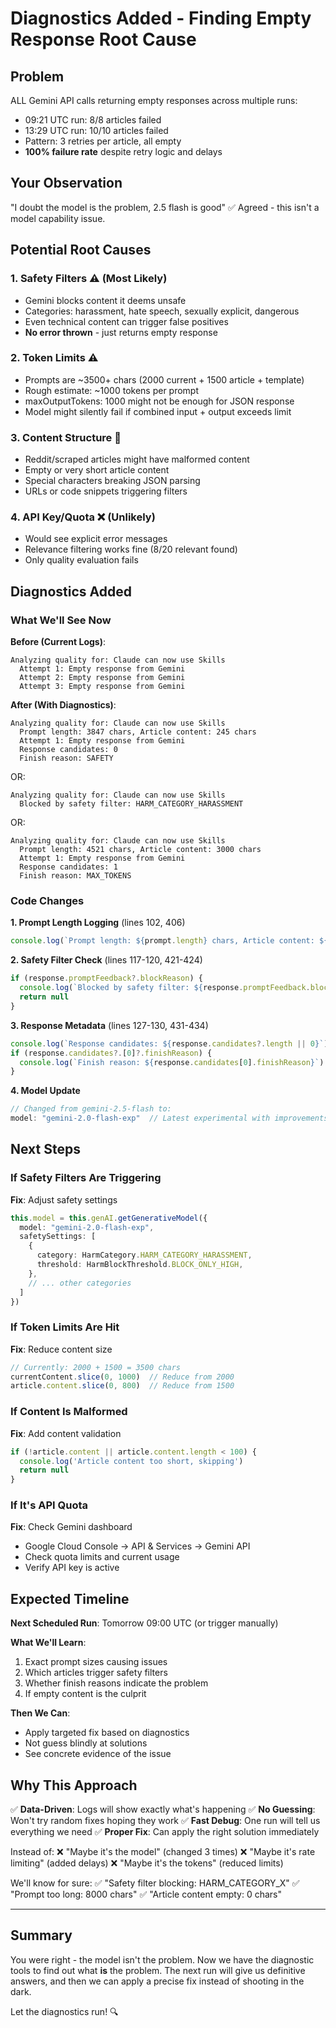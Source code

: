 # Diagnostics Added - Finding Empty Response Root Cause

## Problem
ALL Gemini API calls returning empty responses across multiple runs:
- 09:21 UTC run: 8/8 articles failed
- 13:29 UTC run: 10/10 articles failed
- Pattern: 3 retries per article, all empty
- **100% failure rate** despite retry logic and delays

## Your Observation
"I doubt the model is the problem, 2.5 flash is good" ✅ Agreed - this isn't a model capability issue.

## Potential Root Causes

### 1. Safety Filters ⚠️ (Most Likely)
- Gemini blocks content it deems unsafe
- Categories: harassment, hate speech, sexually explicit, dangerous
- Even technical content can trigger false positives
- **No error thrown** - just returns empty response

### 2. Token Limits ⚠️
- Prompts are ~3500+ chars (2000 current + 1500 article + template)
- Rough estimate: ~1000 tokens per prompt
- maxOutputTokens: 1000 might not be enough for JSON response
- Model might silently fail if combined input + output exceeds limit

### 3. Content Structure 🤔
- Reddit/scraped articles might have malformed content
- Empty or very short article content
- Special characters breaking JSON parsing
- URLs or code snippets triggering filters

### 4. API Key/Quota ❌ (Unlikely)
- Would see explicit error messages
- Relevance filtering works fine (8/20 relevant found)
- Only quality evaluation fails

## Diagnostics Added

### What We'll See Now

**Before (Current Logs)**:
```
Analyzing quality for: Claude can now use Skills
  Attempt 1: Empty response from Gemini
  Attempt 2: Empty response from Gemini
  Attempt 3: Empty response from Gemini
```

**After (With Diagnostics)**:
```
Analyzing quality for: Claude can now use Skills
  Prompt length: 3847 chars, Article content: 245 chars
  Attempt 1: Empty response from Gemini
  Response candidates: 0
  Finish reason: SAFETY
```

OR:
```
Analyzing quality for: Claude can now use Skills
  Blocked by safety filter: HARM_CATEGORY_HARASSMENT
```

OR:
```
Analyzing quality for: Claude can now use Skills
  Prompt length: 4521 chars, Article content: 3000 chars
  Attempt 1: Empty response from Gemini
  Response candidates: 1
  Finish reason: MAX_TOKENS
```

### Code Changes

**1. Prompt Length Logging** (lines 102, 406)
```typescript
console.log(`Prompt length: ${prompt.length} chars, Article content: ${article.content.length} chars`)
```

**2. Safety Filter Check** (lines 117-120, 421-424)
```typescript
if (response.promptFeedback?.blockReason) {
  console.log(`Blocked by safety filter: ${response.promptFeedback.blockReason}`)
  return null
}
```

**3. Response Metadata** (lines 127-130, 431-434)
```typescript
console.log(`Response candidates: ${response.candidates?.length || 0}`)
if (response.candidates?.[0]?.finishReason) {
  console.log(`Finish reason: ${response.candidates[0].finishReason}`)
}
```

**4. Model Update**
```typescript
// Changed from gemini-2.5-flash to:
model: "gemini-2.0-flash-exp"  // Latest experimental with improvements
```

## Next Steps

### If Safety Filters Are Triggering
**Fix**: Adjust safety settings
```typescript
this.model = this.genAI.getGenerativeModel({
  model: "gemini-2.0-flash-exp",
  safetySettings: [
    {
      category: HarmCategory.HARM_CATEGORY_HARASSMENT,
      threshold: HarmBlockThreshold.BLOCK_ONLY_HIGH,
    },
    // ... other categories
  ]
})
```

### If Token Limits Are Hit
**Fix**: Reduce content size
```typescript
// Currently: 2000 + 1500 = 3500 chars
currentContent.slice(0, 1000)  // Reduce from 2000
article.content.slice(0, 800)  // Reduce from 1500
```

### If Content Is Malformed
**Fix**: Add content validation
```typescript
if (!article.content || article.content.length < 100) {
  console.log('Article content too short, skipping')
  return null
}
```

### If It's API Quota
**Fix**: Check Gemini dashboard
- Google Cloud Console → API & Services → Gemini API
- Check quota limits and current usage
- Verify API key is active

## Expected Timeline

**Next Scheduled Run**: Tomorrow 09:00 UTC (or trigger manually)

**What We'll Learn**:
1. Exact prompt sizes causing issues
2. Which articles trigger safety filters
3. Whether finish reasons indicate the problem
4. If empty content is the culprit

**Then We Can**:
- Apply targeted fix based on diagnostics
- Not guess blindly at solutions
- See concrete evidence of the issue

## Why This Approach

✅ **Data-Driven**: Logs will show exactly what's happening
✅ **No Guessing**: Won't try random fixes hoping they work
✅ **Fast Debug**: One run will tell us everything we need
✅ **Proper Fix**: Can apply the right solution immediately

Instead of:
❌ "Maybe it's the model" (changed 3 times)
❌ "Maybe it's rate limiting" (added delays)
❌ "Maybe it's the tokens" (reduced limits)

We'll know for sure:
✅ "Safety filter blocking: HARM_CATEGORY_X"
✅ "Prompt too long: 8000 chars"
✅ "Article content empty: 0 chars"

---

## Summary

You were right - the model isn't the problem. Now we have the diagnostic tools to find out what **is** the problem. The next run will give us definitive answers, and then we can apply a precise fix instead of shooting in the dark.

Let the diagnostics run! 🔍
